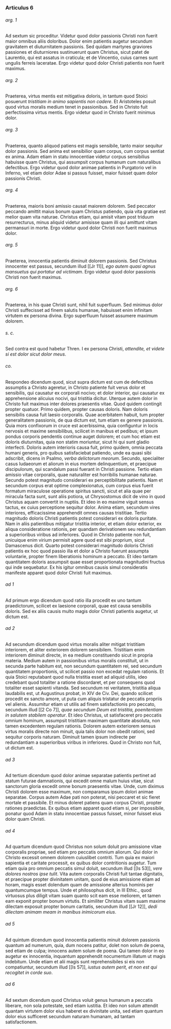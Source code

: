 ### Articulus 6

###### arg. 1
Ad sextum sic proceditur. Videtur quod dolor passionis Christi non fuerit maior omnibus aliis doloribus. Dolor enim patientis augetur secundum gravitatem et diuturnitatem passionis. Sed quidam martyres graviores passiones et diuturniores sustinuerunt quam Christus, sicut patet de Laurentio, qui est assatus in craticula; et de Vincentio, cuius carnes sunt ungulis ferreis laceratae. Ergo videtur quod dolor Christi patientis non fuerit maximus.

###### arg. 2
Praeterea, virtus mentis est mitigativa doloris, in tantum quod Stoici posuerunt *tristitiam in animo sapientis non cadere*. Et Aristoteles posuit quod virtus moralis medium tenet in passionibus. Sed in Christo fuit perfectissima virtus mentis. Ergo videtur quod in Christo fuerit minimus dolor.

###### arg. 3
Praeterea, quanto aliquod patiens est magis sensibile, tanto maior sequitur dolor passionis. Sed anima est sensibilior quam corpus, cum corpus sentiat ex anima. Adam etiam in statu innocentiae videtur corpus sensibilius habuisse quam Christus, qui assumpsit corpus humanum cum naturalibus defectibus. Ergo videtur quod dolor animae patientis in Purgatorio vel in Inferno, vel etiam dolor Adae si passus fuisset, maior fuisset quam dolor passionis Christi.

###### arg. 4
Praeterea, maioris boni amissio causat maiorem dolorem. Sed peccator peccando amittit maius bonum quam Christus patiendo, quia vita gratiae est melior quam vita naturae. Christus etiam, qui amisit vitam post triduum resurrecturus, minus aliquid videtur amisisse quam illi qui amittunt vitam permansuri in morte. Ergo videtur quod dolor Christi non fuerit maximus dolor.

###### arg. 5
Praeterea, innocentia patientis diminuit dolorem passionis. Sed Christus innocenter est passus, secundum illud [[Jr 11]], *ego autem quasi agnus mansuetus qui portatur ad victimam*. Ergo videtur quod dolor passionis Christi non fuerit maximus.

###### arg. 6
Praeterea, in his quae Christi sunt, nihil fuit superfluum. Sed minimus dolor Christi suffecisset ad finem salutis humanae, habuisset enim infinitam virtutem ex persona divina. Ergo superfluum fuisset assumere maximum dolorem.

###### s. c.
Sed contra est quod habetur Thren. I ex persona Christi, *attendite, et videte si est dolor sicut dolor meus*.

###### co.
Respondeo dicendum quod, sicut supra dictum est cum de defectibus assumptis a Christo ageretur, in Christo patiente fuit verus dolor et sensibilis, qui causatur ex corporali nocivo; et dolor interior, qui causatur ex apprehensione alicuius nocivi, qui tristitia dicitur. Uterque autem dolor in Christo fuit maximus inter dolores praesentis vitae. Quod quidem contingit propter quatuor. Primo quidem, propter causas doloris. Nam doloris sensibilis causa fuit laesio corporalis. Quae acerbitatem habuit, tum propter generalitatem passionis, de qua dictum est, tum etiam ex genere passionis. Quia mors confixorum in cruce est acerbissima, quia configuntur in locis nervosis et maxime sensibilibus, scilicet in manibus et pedibus; et ipsum pondus corporis pendentis continue auget dolorem; et cum hoc etiam est doloris diuturnitas, quia non statim moriuntur, sicut hi qui sunt gladio interfecti. Doloris autem interioris causa fuit, primo quidem, omnia peccata humani generis, pro quibus satisfaciebat patiendo, unde ea quasi sibi adscribit, dicens in Psalmo, *verba delictorum meorum*. Secundo, specialiter casus Iudaeorum et aliorum in eius mortem delinquentium, et praecipue discipulorum, qui scandalum passi fuerant in Christi passione. Tertio etiam amissio vitae corporalis, quae naturaliter est horribilis humanae naturae. Secundo potest magnitudo considerari ex perceptibilitate patientis. Nam et secundum corpus erat optime complexionatus, cum corpus eius fuerit formatum miraculose operatione spiritus sancti, sicut et alia quae per miracula facta sunt, sunt aliis potiora, ut Chrysostomus dicit de vino in quod Christus aquam convertit in nuptiis. Et ideo in eo maxime viguit sensus tactus, ex cuius perceptione sequitur dolor. Anima etiam, secundum vires interiores, efficacissime apprehendit omnes causas tristitiae. Tertio magnitudo doloris Christi patientis potest considerari ex doloris puritate. Nam in aliis patientibus mitigatur tristitia interior, et etiam dolor exterior, ex aliqua consideratione rationis, per quandam derivationem seu redundantiam a superioribus viribus ad inferiores. Quod in Christo patiente non fuit, unicuique enim virium permisit agere quod est sibi proprium, sicut Damascenus dicit. Quarto potest considerari magnitudo doloris Christi patientis ex hoc quod passio illa et dolor a Christo fuerunt assumpta voluntarie, propter finem liberationis hominum a peccato. Et ideo tantam quantitatem doloris assumpsit quae esset proportionata magnitudini fructus qui inde sequebatur. Ex his igitur omnibus causis simul consideratis manifeste apparet quod dolor Christi fuit maximus.

###### ad 1
Ad primum ergo dicendum quod ratio illa procedit ex uno tantum praedictorum, scilicet ex laesione corporali, quae est causa sensibilis doloris. Sed ex aliis causis multo magis dolor Christi patientis augetur, ut dictum est.

###### ad 2
Ad secundum dicendum quod virtus moralis aliter mitigat tristitiam interiorem, et aliter exteriorem dolorem sensibilem. Tristitiam enim interiorem diminuit directe, in ea medium constituendo sicut in propria materia. Medium autem in passionibus virtus moralis constituit, ut in secunda parte habitum est, non secundum quantitatem rei, sed secundum quantitatem proportionis, ut scilicet passio non excedat regulam rationis. Et quia Stoici reputabant quod nulla tristitia esset ad aliquid utilis, ideo credebant quod totaliter a ratione discordaret, et per consequens quod totaliter esset sapienti vitanda. Sed secundum rei veritatem, tristitia aliqua laudabilis est, ut Augustinus probat, in XIV de Civ. Dei, quando scilicet procedit ex sancto amore, ut puta cum aliquis tristatur de peccatis propriis vel alienis. Assumitur etiam ut utilis ad finem satisfactionis pro peccato, secundum illud [[2 Co 7]], *quae secundum Deum est tristitia, poenitentiam in salutem stabilem operatur*. Et ideo Christus, ut satisfaceret pro peccatis omnium hominum, assumpsit tristitiam maximam quantitate absoluta, non tamen excedentem regulam rationis. Dolorem autem exteriorem sensus virtus moralis directe non minuit, quia talis dolor non obedit rationi, sed sequitur corporis naturam. Diminuit tamen ipsum indirecte per redundantiam a superioribus viribus in inferiores. Quod in Christo non fuit, ut dictum est.

###### ad 3
Ad tertium dicendum quod dolor animae separatae patientis pertinet ad statum futurae damnationis, qui excedit omne malum huius vitae, sicut sanctorum gloria excedit omne bonum praesentis vitae. Unde, cum diximus Christi dolorem esse maximum, non comparamus ipsum dolori animae separatae. Corpus autem Adae pati non poterat, nisi peccaret et sic fieret mortale et passibile. Et minus doleret patiens quam corpus Christi, propter rationes praedictas. Ex quibus etiam apparet quod etiam si, per impossibile, ponatur quod Adam in statu innocentiae passus fuisset, minor fuisset eius dolor quam Christi.

###### ad 4
Ad quartum dicendum quod Christus non solum doluit pro amissione vitae corporalis propriae, sed etiam pro peccatis omnium aliorum. Qui dolor in Christo excessit omnem dolorem cuiuslibet contriti. Tum quia ex maiori sapientia et caritate processit, ex quibus dolor contritionis augetur. Tum etiam quia pro omnium peccatis simul doluit, secundum illud [[Is 53]], *vere dolores nostros ipse tulit*. Vita autem corporalis Christi fuit tantae dignitatis, et praecipue propter divinitatem unitam, quod de eius amissione etiam ad horam, magis esset dolendum quam de amissione alterius hominis per quantumcumque tempus. Unde et philosophus dicit, in III Ethic., quod virtuosus plus diligit vitam suam quanto scit eam esse meliorem, et tamen eam exponit propter bonum virtutis. Et similiter Christus vitam suam maxime dilectam exposuit propter bonum caritatis, secundum illud [[Jr 12]], *dedi dilectam animam meam in manibus inimicorum eius*.

###### ad 5
Ad quintum dicendum quod innocentia patientis minuit dolorem passionis quantum ad numerum, quia, dum nocens patitur, dolet non solum de poena, sed etiam de culpa; innocens autem solum de poena. Qui tamen dolor in eo augetur ex innocentia, inquantum apprehendit nocumentum illatum ut magis indebitum. Unde etiam et alii magis sunt reprehensibiles si eis non compatiuntur, secundum illud [[Is 57]], *iustus autem perit, et non est qui recogitet in corde suo*.

###### ad 6
Ad sextum dicendum quod Christus voluit genus humanum a peccatis liberare, non sola potestate, sed etiam iustitia. Et ideo non solum attendit quantam virtutem dolor eius haberet ex divinitate unita, sed etiam quantum dolor eius sufficeret secundum naturam humanam, ad tantam satisfactionem.

